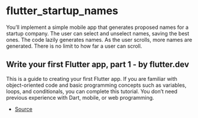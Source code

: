 # flutter_startup_names

You’ll implement a simple mobile app that generates proposed names for a startup company. The user can select and unselect names, saving the best ones. The code lazily generates names. As the user scrolls, more names are generated. There is no limit to how far a user can scroll.

## Write your first Flutter app, part 1 - by flutter.dev

This is a guide to creating your first Flutter app. If you are familiar with object-oriented code and basic programming concepts such as variables, loops, and conditionals, you can complete this tutorial. You don’t need previous experience with Dart, mobile, or web programming.

- [Source](https://flutter.dev/docs/get-started/codelab)
